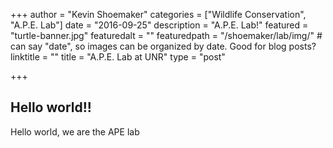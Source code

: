 +++
author = "Kevin Shoemaker"
categories = ["Wildlife Conservation", "A.P.E. Lab"]
date = "2016-09-25"
description = "A.P.E. Lab!"
featured = "turtle-banner.jpg"
featuredalt = ""
featuredpath = "/shoemaker/lab/img/"  # can say "date", so images can be organized by date. Good for blog posts?
linktitle = ""
title = "A.P.E. Lab at UNR"
type = "post"

+++

## Hello world!!

Hello world, we are the APE lab
